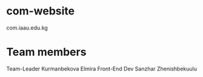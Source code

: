 # com-website
com.iaau.edu.kg
# Team members
Team-Leader Kurmanbekova Elmira
Front-End Dev Sanzhar Zhenishbekuulu
